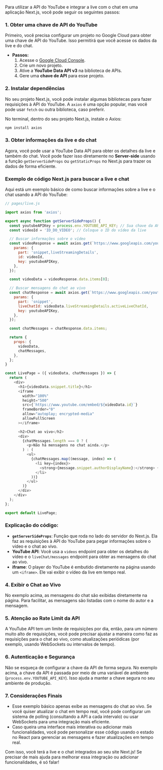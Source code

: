 Para utilizar a API do YouTube e integrar a live com o chat em uma aplicação Next.js, você pode seguir os seguintes passos:

### 1. **Obter uma chave de API do YouTube**
Primeiro, você precisa configurar um projeto no Google Cloud para obter uma chave de API do YouTube. Isso permitirá que você acesse os dados da live e do chat.

- **Passos:**
  1. Acesse o [Google Cloud Console](https://console.cloud.google.com/).
  2. Crie um novo projeto.
  3. Ative a **YouTube Data API v3** na biblioteca de APIs.
  4. Gere uma **chave de API** para esse projeto.

### 2. **Instalar dependências**
No seu projeto Next.js, você pode instalar algumas bibliotecas para fazer requisições à API do YouTube. A `axios` é uma opção popular, mas você pode usar `fetch` ou outra biblioteca, caso preferir.

No terminal, dentro do seu projeto Next.js, instale o Axios:

```bash
npm install axios
```

### 3. **Obter informações da live e do chat**
Agora, você pode usar a YouTube Data API para obter os detalhes da live e também do chat. Você pode fazer isso diretamente no **Server-side** usando a função `getServerSideProps` ou `getStaticProps` no Next.js para trazer os dados de forma eficiente.

### Exemplo de código Next.js para buscar a live e chat

Aqui está um exemplo básico de como buscar informações sobre a live e o chat usando a API do YouTube:

```js
// pages/live.js

import axios from 'axios';

export async function getServerSideProps() {
  const youtubeAPIKey = process.env.YOUTUBE_API_KEY; // Sua chave da API
  const videoId = 'ID_DO_VIDEO'; // Coloque o ID do vídeo da live

  // Buscar informações sobre o vídeo
  const videoResponse = await axios.get(`https://www.googleapis.com/youtube/v3/videos`, {
    params: {
      part: 'snippet,liveStreamingDetails',
      id: videoId,
      key: youtubeAPIKey,
    },
  });

  const videoData = videoResponse.data.items[0];

  // Buscar mensagens do chat ao vivo
  const chatResponse = await axios.get(`https://www.googleapis.com/youtube/v3/liveChat/messages`, {
    params: {
      part: 'snippet',
      liveChatId: videoData.liveStreamingDetails.activeLiveChatId,
      key: youtubeAPIKey,
    },
  });

  const chatMessages = chatResponse.data.items;

  return {
    props: {
      videoData,
      chatMessages,
    },
  };
}

const LivePage = ({ videoData, chatMessages }) => {
  return (
    <div>
      <h1>{videoData.snippet.title}</h1>
      <iframe
        width="100%"
        height="500"
        src={`https://www.youtube.com/embed/${videoData.id}`}
        frameBorder="0"
        allow="autoplay; encrypted-media"
        allowFullScreen
      ></iframe>

      <h2>Chat ao vivo</h2>
      <div>
        {chatMessages.length === 0 ? (
          <p>Não há mensagens no chat ainda.</p>
        ) : (
          <ul>
            {chatMessages.map((message, index) => (
              <li key={index}>
                <strong>{message.snippet.authorDisplayName}:</strong> {message.snippet.displayMessage}
              </li>
            ))}
          </ul>
        )}
      </div>
    </div>
  );
};

export default LivePage;
```

### Explicação do código:

- **`getServerSideProps`**: Função que roda no lado do servidor do Next.js. Ela faz as requisições à API do YouTube para pegar informações sobre o vídeo e o chat ao vivo. 
- **YouTube API**: Você usa a `videos` endpoint para obter os detalhes do vídeo e o `liveChat/messages` endpoint para obter as mensagens do chat ao vivo.
- **iframe**: O player do YouTube é embutido diretamente na página usando um `<iframe>`. Ele vai exibir o vídeo da live em tempo real.

### 4. **Exibir o Chat ao Vivo**
No exemplo acima, as mensagens do chat são exibidas diretamente na página. Para facilitar, as mensagens são listadas com o nome do autor e a mensagem.

### 5. **Atenção ao Rate Limit da API**
A YouTube API tem um limite de requisições por dia, então, para um número muito alto de requisições, você pode precisar ajustar a maneira como faz as requisições para o chat ao vivo, como atualizações periódicas (por exemplo, usando WebSockets ou intervalos de tempo).

### 6. **Autenticação e Segurança**
Não se esqueça de configurar a chave da API de forma segura. No exemplo acima, a chave da API é passada por meio de uma variável de ambiente (`process.env.YOUTUBE_API_KEY`). Isso ajuda a manter a chave segura no seu ambiente de produção.

### 7. **Considerações Finais**
- Esse exemplo básico apenas exibe as mensagens do chat ao vivo. Se você quiser atualizar o chat em tempo real, você pode configurar um sistema de polling (consultando a API a cada intervalo) ou usar WebSockets para uma integração mais eficiente.
- Caso queira uma interface mais interativa ou adicionar mais funcionalidades, você pode personalizar esse código usando o estado no React para gerenciar as mensagens e fazer atualizações em tempo real.

Com isso, você terá a live e o chat integrados ao seu site Next.js! Se precisar de mais ajuda para melhorar essa integração ou adicionar funcionalidades, é só falar!